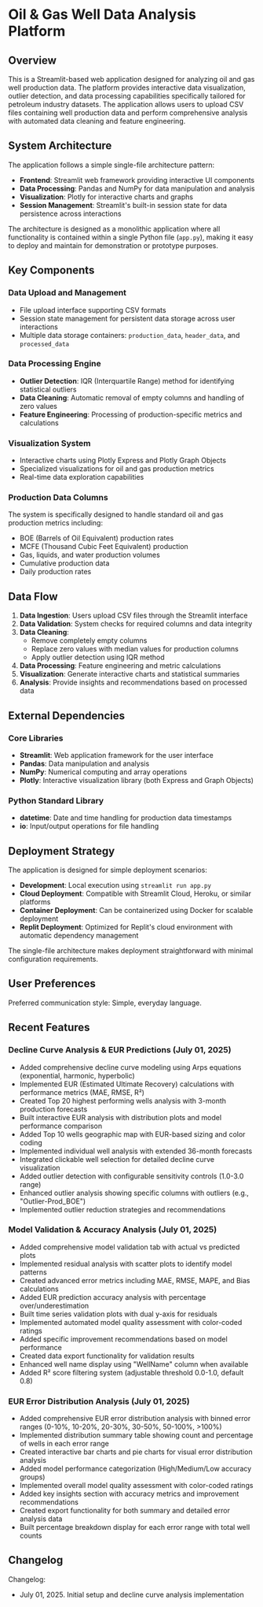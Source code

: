 # Oil & Gas Well Data Analysis Platform

## Overview

This is a Streamlit-based web application designed for analyzing oil and gas well production data. The platform provides interactive data visualization, outlier detection, and data processing capabilities specifically tailored for petroleum industry datasets. The application allows users to upload CSV files containing well production data and perform comprehensive analysis with automated data cleaning and feature engineering.

## System Architecture

The application follows a simple single-file architecture pattern:

- **Frontend**: Streamlit web framework providing interactive UI components
- **Data Processing**: Pandas and NumPy for data manipulation and analysis
- **Visualization**: Plotly for interactive charts and graphs
- **Session Management**: Streamlit's built-in session state for data persistence across interactions

The architecture is designed as a monolithic application where all functionality is contained within a single Python file (`app.py`), making it easy to deploy and maintain for demonstration or prototype purposes.

## Key Components

### Data Upload and Management
- File upload interface supporting CSV formats
- Session state management for persistent data storage across user interactions
- Multiple data storage containers: `production_data`, `header_data`, and `processed_data`

### Data Processing Engine
- **Outlier Detection**: IQR (Interquartile Range) method for identifying statistical outliers
- **Data Cleaning**: Automatic removal of empty columns and handling of zero values
- **Feature Engineering**: Processing of production-specific metrics and calculations

### Visualization System
- Interactive charts using Plotly Express and Plotly Graph Objects
- Specialized visualizations for oil and gas production metrics
- Real-time data exploration capabilities

### Production Data Columns
The system is specifically designed to handle standard oil and gas production metrics including:
- BOE (Barrels of Oil Equivalent) production rates
- MCFE (Thousand Cubic Feet Equivalent) production
- Gas, liquids, and water production volumes
- Cumulative production data
- Daily production rates

## Data Flow

1. **Data Ingestion**: Users upload CSV files through the Streamlit interface
2. **Data Validation**: System checks for required columns and data integrity
3. **Data Cleaning**: 
   - Remove completely empty columns
   - Replace zero values with median values for production columns
   - Apply outlier detection using IQR method
4. **Data Processing**: Feature engineering and metric calculations
5. **Visualization**: Generate interactive charts and statistical summaries
6. **Analysis**: Provide insights and recommendations based on processed data

## External Dependencies

### Core Libraries
- **Streamlit**: Web application framework for the user interface
- **Pandas**: Data manipulation and analysis
- **NumPy**: Numerical computing and array operations
- **Plotly**: Interactive visualization library (both Express and Graph Objects)

### Python Standard Library
- **datetime**: Date and time handling for production data timestamps
- **io**: Input/output operations for file handling

## Deployment Strategy

The application is designed for simple deployment scenarios:

- **Development**: Local execution using `streamlit run app.py`
- **Cloud Deployment**: Compatible with Streamlit Cloud, Heroku, or similar platforms
- **Container Deployment**: Can be containerized using Docker for scalable deployment
- **Replit Deployment**: Optimized for Replit's cloud environment with automatic dependency management

The single-file architecture makes deployment straightforward with minimal configuration requirements.

## User Preferences

Preferred communication style: Simple, everyday language.

## Recent Features

### Decline Curve Analysis & EUR Predictions (July 01, 2025)
- Added comprehensive decline curve modeling using Arps equations (exponential, harmonic, hyperbolic)
- Implemented EUR (Estimated Ultimate Recovery) calculations with performance metrics (MAE, RMSE, R²)
- Created Top 20 highest performing wells analysis with 3-month production forecasts
- Built interactive EUR analysis with distribution plots and model performance comparison
- Added Top 10 wells geographic map with EUR-based sizing and color coding
- Implemented individual well analysis with extended 36-month forecasts
- Integrated clickable well selection for detailed decline curve visualization
- Added outlier detection with configurable sensitivity controls (1.0-3.0 range)
- Enhanced outlier analysis showing specific columns with outliers (e.g., "Outlier-Prod_BOE")
- Implemented outlier reduction strategies and recommendations

### Model Validation & Accuracy Analysis (July 01, 2025)
- Added comprehensive model validation tab with actual vs predicted plots
- Implemented residual analysis with scatter plots to identify model patterns
- Created advanced error metrics including MAE, RMSE, MAPE, and Bias calculations
- Added EUR prediction accuracy analysis with percentage over/underestimation
- Built time series validation plots with dual y-axis for residuals
- Implemented automated model quality assessment with color-coded ratings
- Added specific improvement recommendations based on model performance
- Created data export functionality for validation results
- Enhanced well name display using "WellName" column when available
- Added R² score filtering system (adjustable threshold 0.0-1.0, default 0.8)

### EUR Error Distribution Analysis (July 01, 2025)
- Added comprehensive EUR error distribution analysis with binned error ranges (0-10%, 10-20%, 20-30%, 30-50%, 50-100%, >100%)
- Implemented distribution summary table showing count and percentage of wells in each error range
- Created interactive bar charts and pie charts for visual error distribution analysis
- Added model performance categorization (High/Medium/Low accuracy groups)
- Implemented overall model quality assessment with color-coded ratings
- Added key insights section with accuracy metrics and improvement recommendations
- Created export functionality for both summary and detailed error analysis data
- Built percentage breakdown display for each error range with total well counts

## Changelog

Changelog:
- July 01, 2025. Initial setup and decline curve analysis implementation